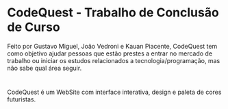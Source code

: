 # CodeQuest - Trabalho de Conclusão de Curso

Feito por Gustavo Miguel, João Vedroni e Kauan Piacente, CodeQuest tem como objetivo ajudar pessoas que estão prestes a entrar no mercado de trabalho ou iniciar os estudos relacionados a tecnologia/programação, mas não sabe qual área seguir. 

#

CodeQuest é um WebSite com interface interativa, design e paleta de cores futuristas.
